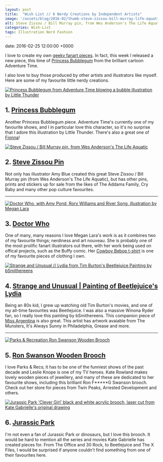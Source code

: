 ```yaml
---
layout: post
title:  "Wish List // 6 Nerdy Creations by Independent Artists"
image: '/assets/blog/2016-02/thumb-steve-zissou-bill-murray-life-aquatic.jpg'
alt: Steve Zissou / Bill Murray pin, from Wes Anderson's The Life Aquatic
categories: Wish-List
tags: Illustration Nerd Fashion
---
```


date:   2016-02-25 12:00:00 +0000

<p class="intro">I love to create my own <a href="/project/illustration-fanart.html" title="Buy fanart illustrations from Firefly, Buffy, Star Trek and Sailor Moon created by A Rose Cast">geeky fanart pieces</a>. In fact, this week I released a new piece, this time of <a href="/project/illustration-fanart.html" title="Buy a Princess Bubblegum, of Adventure Time, fanart illustration created by A Rose Cast">Princess Bubblegum</a> from the brilliant cartoon Adventure Time.</p>

I also love to buy those produced by other artists and illustrators like myself. Here are some of my favourite little nerdy creations.

<div class="row">
	<div class="col-md-6">
		<a href="https://society6.com/product/bubblegum-nfu_print#1=45" title="Buy this Princess Bubblegum from Adventure Time blowing a bubble illustration by Little Thunder on Society6"><img src="/assets/blog/2016-02/princess-bubblegum-adventure-time-illustration.jpg" alt="Princess Bubblegum from Adventure Time blowing a bubble illustration by Little Thunder" title="Princess Bubblegum from Adventure Time blowing a bubble illustration by Little Thunder"></a>
		<h2>1. <a href="https://society6.com/product/bubblegum-nfu_print#1=45" title="Buy this Princess Bubblegum from Adventure Time blowing a bubble illustration by Little Thunder on Society6">Princess Bubblegum</a></h2>
		<p>Another Princess Bubblegum piece. Adventure Time's currently one of my favourite shows, and I in particular love this character, so it's no surprise that I adore this illustration by Little Thunder. There's also a great one of <a href="https://society6.com/product/fionna-y7x_print#1=45" title="Buy a Fionna from Adventure Time illustration by Little Thunder on Society6">Fionna</a>!</p>
	</div>
	<div class="col-md-6">
		<a href="https://www.etsy.com/listing/244750220/bill-murray-enamel-pin-solo-edition" title="Steve Zissou / Bill Murray pin, from Wes Anderson's The Life Aquatic"><img src="/assets/blog/2016-02/steve-zissou-bill-murray-life-aquatic.jpg" alt="Steve Zissou / Bill Murray pin, from Wes Anderson's The Life Aquatic" title="Steve Zissou / Bill Murray pin, from Wes Anderson's The Life Aquatic"></a>
		<h2>2. <a href="https://www.etsy.com/listing/244750220/bill-murray-enamel-pin-solo-edition">Steve Zissou Pin</a></h2>
		<p>Not only has illustrator Amy Blue created this great Steve Zissou / Bill Murray pin (from Wes Anderson's The Life Aquatic), but has other pins, prints and stickers up for sale from the likes of The Addams Family, Cry Baby and many other pop culture favourites.</p>
	</div>
</div>

* * *

<div class="row">
	<div class="col-md-6">
		<a href="https://www.etsy.com/listing/172292042/geronimo-signed-art-print-8x10" title="Buy this Doctor Who, with Amy Pond, Rory Williams and River Song, illustration by Megan Lara"><img src="/assets/blog/2016-02/megan-lara-doctor-who-illustration.jpg" alt="Doctor Who, with Amy Pond, Rory Williams and River Song, illustration by Megan Lara" title="Doctor Who, with Amy Pond, Rory Williams and River Song, illustration by Megan Lara"></a>
		<h2>3. <a href="https://www.etsy.com/listing/172292042/geronimo-signed-art-print-8x10" title="Buy this Doctor Who, with Amy Pond, Rory Williams and River Song, illustration by Megan Lara">Doctor Who</a></h2>
		<p>One of many, many reasons I love Megan Lara's work is as it combines two of my favourite things; nerdiness and art nouveau. She is probably one of the most prolific fanart illustrators out there, with her work being used on offical projects, such as the Buffy comic. Her <a href="http://www.teefury.com/see-you-space-cowboy" title="See You Space Cowboy, a Cowboy Bebop t-shirt by Megan Lara">Cowboy Bebop t-shirt</a> is one of my favourite pieces of clothing I own.</p>
	</div>
	<div class="col-md-6">
		<a href="https://www.etsy.com/listing/155507626/strange-and-unusual-8x8-signed-print" title="Strange and Unusual // Lydia from Tim Burton's Beetlejuice Painting by bSmithereens"><img src="/assets/blog/2016-02/strange-and-unusual-beetlejuice.jpg" alt="Strange and Unusual // Lydia from Tim Burton's Beetlejuice Painting by bSmithereens" title="Strange and Unusual // Lydia from Tim Burton's Beetlejuice Painting by bSmithereens"></a>
		<h2>4. <a href="https://www.etsy.com/listing/155507626/strange-and-unusual-8x8-signed-print" title="Strange and Unusual // Lydia from Tim Burton's Beetlejuice Painting by bSmithereens">Strange and Unusual | Painting of Beetlejuice's Lydia</a></h2>
		<p>Being an 80s kid, I grew up watching old Tim Burton's movies, and one of my all-time favourites was Beetlejuice. I was also a massive Winona Ryder fan, so I really love this painting by bSmithereens. This companion piece of <a href="https://www.etsy.com/listing/84085716/miss-argentina-8x8-signed-print">Miss Argentina</a> is also great. This artist has artwork avaiable from The Munsters, It's Always Sunny in Philadelphia, Grease and more.</p>
	</div>
</div>

* * *

<div class="row">
	<div class="col-md-6">
		<a href="https://www.etsy.com/listing/155610710/parks-recreation-brooch-ron-swanson"  title="Buy Kate Rowland's Parks &amp; Recreation Ron Swanson Wooden Brooch"><img src="/assets/blog/2016-02/parks-rec-ron-swanson-wooden-brooch.jpg" alt="Parks &amp; Recreation Ron Swanson Wooden Brooch" title="Buy Kate Rowland's Parks &amp; Recreation Ron Swanson Wooden Brooch"></a>
		<h2>5. <a href="https://www.etsy.com/listing/155610710/parks-recreation-brooch-ron-swanson" title="Buy Kate Rowland's Parks &amp; Recreation Ron Swanson Wooden Brooch">Ron Swanson Wooden Brooch</a></h2>
		<p>I love Parks &amp; Recs; it has to be one of the funniest shows of the past decade and Leslie Knope is one of my TV heroes. Kate Rowland makes lovely wooden pieces of jewellery, and many of these are dedicated to her favourite shows, including this brilliant Ron F*****G Swanson brooch. Check out her store for pieces from Twin Peaks, Arrested Development and others.</p>
	</div>
	<div class="col-md-6">
		<a href="http://shopkategabrielle.com/collections/brooches/products/clever-girl-brooch" title="Jurassic Park 'Clever Girl' black and white acrylic brooch, laser cut from Kate Gabrielle's original drawing"><img src="/assets/blog/2016-02/kate-gabrielle-jurassic-park-clever-girl-brooch.jpg" alt="Jurassic Park 'Clever Girl' black and white acrylic brooch, laser cut from Kate Gabrielle's original drawing" title="Jurassic Park 'Clever Girl' black and white acrylic brooch, laser cut from Kate Gabrielle's original drawing"></a>
		<h2>6. <a href="http://shopkategabrielle.com/collections/brooches/products/clever-girl-brooch" title="Jurassic Park 'Clever Girl' black and white acrylic brooch, laser cut from Kate Gabrielle's original drawing">Jurassic Park</a></h2>
		<p>I'm not even a fan of Jurassic Park or dinosaurs, but I love this brooch. It would be hard to mention all the series and movies Kate Gabrielle has created pieces for. From The Office and 30 Rock, to Beetlejuice and The X Files, I would be surprised if anyone couldn't find something from one of their favourites here.</p>
	</div>
</div>
